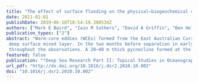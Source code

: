 ```yaml
---
title: "The effect of surface flooding on the physical–biogeochemical dynamics of a warm-core eddy off southeast Australia"
date: 2011-01-01
publishDate: 2019-06-18T10:54:19.380534Z
authors: ["Mark E Baird", "Iain M Suthers", "David A Griffin", "Ben Hollings", "Charitha Pattiaratchi", "Jason D Everett", "Moninya Roughan", "Martina A Doblin"]
publication_types: ["2"]
abstract: "Warm-core eddies (WCEs) formed from the East Australian Current (EAC) play an important role in the heat, mass and biogeochemical budgets of the western Tasman Sea. The development and separation of an EAC WCE during July–December 2008 was observed using remotely sensed temperature, ocean colour and sea-level elevation, three Argo floats, a shipboard CTD, a shelf mooring array and a 15-day deployment of a Slocum glider. The eddy formed from an EAC meander during the first half of 2008 and in late August had a 
 deep surface mixed layer. In the two months before separation in early December, fresher and warmer EAC water flooded the top of the eddy, submerging the winter mixed layer. The rate of vertical transport due to submergence was estimated to be between 1 and 6 Sv, at the time accounting for a significant fraction of the mean southward flow of the EAC. The core of the eddy had a surface chlorophyll a concentration of 
 throughout the observations. A 20–40 m thick pycnocline formed at the interface of the flooding surface waters and the submerged layer. Chlorophyll a concentration in the pycnocline ranged from 0.5 to 2 mg m−3, with depth-integrated concentration ranging between 25 and 75 mg m−2. The development of a sub-surface maximum suggests that flooding increased light levels in the pycnocline. Elevated levels of coloured dissolved organic matter in the submerged layer correspond to oxygen depletion, suggesting respiration of organic matter. A comparison is made with observations from WCEs in 1978 and 1997 in which, unusually, surface flooding did not occur, but solar heating stratified the top 50 m. In the two eddies with surface capping, surface chlorophyll a concentrations were an order of magnitude higher than the 2008 flooded eddy, but depth-integrated chlorophyll a was similar. These findings suggest that EAC WCEs with relatively shallow surface flooding contain more phytoplankton biomass than surface images would suggest, with the vertical position of the chlorophyll a maximum depending on whether, and to what depth, the winter surface mixed layer is submerged."
featured: false
publication: "*Deep Sea Research Part II: Topical Studies in Oceanography*"
url_pdf: "http://dx.doi.org/10.1016/j.dsr2.2010.10.002"
doi: "10.1016/j.dsr2.2010.10.002"
---
```


